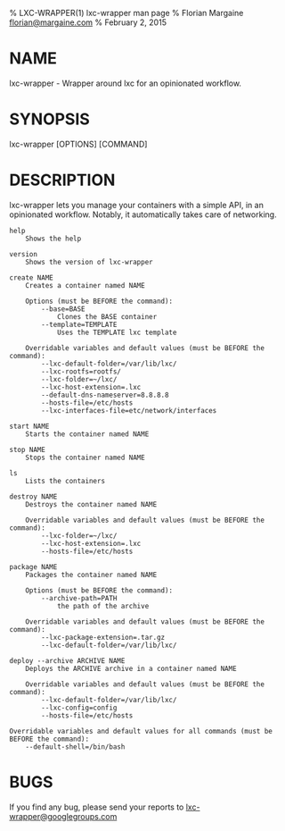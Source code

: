 % LXC-WRAPPER(1) lxc-wrapper man page
% Florian Margaine <florian@margaine.com>
% February 2, 2015

# NAME

lxc-wrapper - Wrapper around lxc for an opinionated workflow.

# SYNOPSIS

lxc-wrapper [OPTIONS] [COMMAND]

# DESCRIPTION

lxc-wrapper lets you manage your containers with a simple API, in an opinionated workflow.
Notably, it automatically takes care of networking.

	help
		Shows the help

	version
		Shows the version of lxc-wrapper

	create NAME
		Creates a container named NAME

		Options (must be BEFORE the command):
			--base=BASE
				Clones the BASE container
			--template=TEMPLATE
				Uses the TEMPLATE lxc template

		Overridable variables and default values (must be BEFORE the command):
			--lxc-default-folder=/var/lib/lxc/
			--lxc-rootfs=rootfs/
			--lxc-folder=~/lxc/
			--lxc-host-extension=.lxc
			--default-dns-nameserver=8.8.8.8
			--hosts-file=/etc/hosts
			--lxc-interfaces-file=etc/network/interfaces

	start NAME
		Starts the container named NAME

	stop NAME
		Stops the container named NAME

	ls
		Lists the containers

	destroy NAME
		Destroys the container named NAME

		Overridable variables and default values (must be BEFORE the command):
			--lxc-folder=~/lxc/
			--lxc-host-extension=.lxc
			--hosts-file=/etc/hosts

	package NAME
		Packages the container named NAME

		Options (must be BEFORE the command):
			--archive-path=PATH
				the path of the archive

		Overridable variables and default values (must be BEFORE the command):
			--lxc-package-extension=.tar.gz
			--lxc-default-folder=/var/lib/lxc/

	deploy --archive ARCHIVE NAME
		Deploys the ARCHIVE archive in a container named NAME

		Overridable variables and default values (must be BEFORE the command):
			--lxc-default-folder=/var/lib/lxc/
			--lxc-config=config
			--hosts-file=/etc/hosts

	Overridable variables and default values for all commands (must be BEFORE the command):
		--default-shell=/bin/bash

# BUGS

If you find any bug, please send your reports to lxc-wrapper@googlegroups.com
